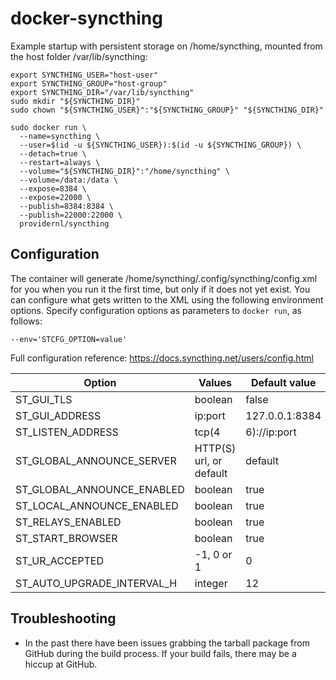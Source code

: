 # docker-syncthing

Example startup with persistent storage on /home/syncthing, mounted from
the host folder /var/lib/syncthing:

```
export SYNCTHING_USER="host-user"
export SYNCTHING_GROUP="host-group"
export SYNCTHING_DIR="/var/lib/syncthing"
sudo mkdir "${SYNCTHING_DIR}"
sudo chown "${SYNCTHING_USER}":"${SYNCTHING_GROUP}" "${SYNCTHING_DIR}"

sudo docker run \
  --name=syncthing \
  --user=$(id -u ${SYNCTHING_USER}):$(id -u ${SYNCTHING_GROUP}) \
  --detach=true \
  --restart=always \
  --volume="${SYNCTHING_DIR}":"/home/syncthing" \
  --volume=/data:/data \
  --expose=8384 \
  --expose=22000 \
  --publish=8384:8384 \
  --publish=22000:22000 \
  providernl/syncthing
```

## Configuration

The container will generate /home/syncthing/.config/syncthing/config.xml for you
when you run it the first time, but only if it does not yet exist. You can
configure what gets written to the XML using the following environment options.
Specify configuration options as parameters to `docker run`, as follows:

```
--env='STCFG_OPTION=value'
```

Full configuration reference: https://docs.syncthing.net/users/config.html

| Option                                        | Values                       | Default value         |
|-----------------------------------------------|------------------------------|-----------------------|
| ST_GUI_TLS                                    | boolean                      | false                 |
| ST_GUI_ADDRESS                                | ip:port                      | 127.0.0.1:8384        |
| ST_LISTEN_ADDRESS                             | tcp(4|6)://ip:port           | default               |
| ST_GLOBAL_ANNOUNCE_SERVER                     | HTTP(S) url, or default      | default               |
| ST_GLOBAL_ANNOUNCE_ENABLED                    | boolean                      | true                  |
| ST_LOCAL_ANNOUNCE_ENABLED                     | boolean                      | true                  |
| ST_RELAYS_ENABLED                             | boolean                      | true                  |
| ST_START_BROWSER                              | boolean                      | true                  |
| ST_UR_ACCEPTED                                | -1, 0 or 1                   | 0                     |
| ST_AUTO_UPGRADE_INTERVAL_H                    | integer                      | 12                    |


## Troubleshooting

- In the past there have been issues grabbing the tarball package from GitHub
during the build process. If your build fails, there may be a hiccup at GitHub.
